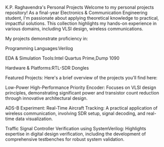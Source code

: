 K.P. Raghavendra's Personal Projects
Welcome to my personal projects repository! As a final-year Electronics & Communication Engineering student, I'm passionate about applying theoretical knowledge to practical, impactful solutions. This collection highlights my hands-on experience in various domains, including VLSI design, wireless communications.

My projects demonstrate proficiency in:

Programming Languages:Verilog

EDA & Simulation Tools:Intel Quartus Prime,Dump 1090

Hardware & Platforms:RTL-SDR Dongles

Featured Projects:
Here's a brief overview of the projects you'll find here:

Low-Power High-Performance Priority Encoder: Focuses on VLSI design principles, demonstrating significant power and transistor count reduction through innovative architectural design.

ADS-B Experiment: Real-Time Aircraft Tracking: A practical application of wireless communication, involving SDR setup, signal decoding, and real-time data visualization.

Traffic Signal Controller Verification using SystemVerilog: Highlights expertise in digital design verification, including the development of comprehensive testbenches for robust system validation.

